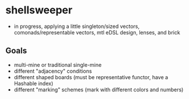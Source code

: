 # shellsweeper
* in progress, applying a little singleton/sized vectors, comonads/representable vectors, mtl eDSL design, lenses, and brick

## Goals
* multi-mine or traditional single-mine
* different "adjacency" conditions
* different shaped boards (must be representative functor, have a Hashable index)
* different "marking" schemes (mark with different colors and numbers)
